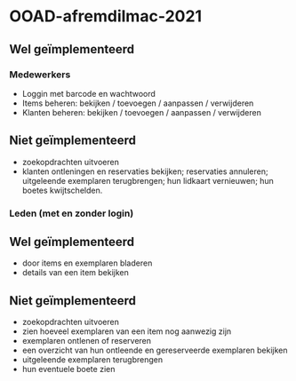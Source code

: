 # OOAD-afremdilmac-2021

## Wel geïmplementeerd 

###  Medewerkers
* Loggin met barcode en wachtwoord
* Items beheren: bekijken / toevoegen / aanpassen / verwijderen 
* Klanten beheren: bekijken / toevoegen / aanpassen / verwijderen 

## Niet geïmplementeerd 
* zoekopdrachten uitvoeren
* klanten ontleningen en reservaties bekijken; reservaties annuleren; uitgeleende exemplaren terugbrengen; hun lidkaart vernieuwen; hun boetes kwijtschelden.

### Leden (met en zonder login)	
## Wel geïmplementeerd 
* door items en exemplaren bladeren 
* details van een item bekijken

## Niet geïmplementeerd 
* zoekopdrachten uitvoeren
* zien hoeveel exemplaren van een item nog aanwezig zijn
* exemplaren ontlenen of reserveren
* een overzicht van hun ontleende en gereserveerde exemplaren bekijken
* uitgeleende exemplaren terugbrengen
* hun eventuele boete zien